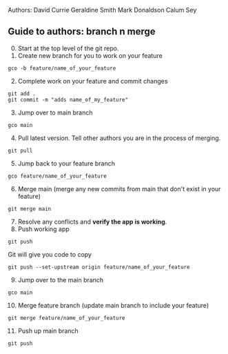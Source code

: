Authors:
David Currie
Geraldine Smith
Mark Donaldson
Calum Sey

## Guide to authors: branch n merge

0. Start at the top level of the git repo.
1. Create new branch for you to work on your feature
```
gco -b feature/name_of_your_feature
```
2. Complete work on your feature and commit changes
```
git add .
git commit -m "adds name_of_my_feature"
```
3. Jump over to main branch
```
gco main
```
4. Pull latest version. Tell other authors you are in the process of merging.
```
git pull
```
5. Jump back to your feature branch
```
gco feature/name_of_your_feature
```
6. Merge main (merge any new commits from main that don't exist in your feature)
```
git merge main
```
7. Resolve any conflicts and **verify the app is working**. 
8. Push working app
```
git push
```
Git will give you code to copy
```
git push --set-upstream origin feature/name_of_your_feature
```
9. Jump over to the main branch
```
gco main
```
10. Merge feature branch (update main branch to include your feature)
```
git merge feature/name_of_your_feature
```
11. Push up main branch
```
git push
```